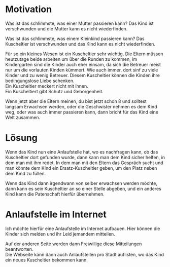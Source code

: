 # Motivation
Was ist das schlimmste, was einer Mutter passieren kann?
Das Kind ist verschwunden und die Mutter kann es nicht wiederfinden.

Was ist das schlimmste, was einem Kleinkind passieren kann?
Das Kuscheltier ist verschwunden und das Kind kann es nicht wiederfinden.

Für so ein kleines Wesen ist ein Kuscheltier sehr wichtig. Die Eltern müssen heutzutage beide arbeiten um über die Runden zu kommen, im Kindergarten sind die Kinder auch eher einsam, da sich die Betreuer meist nur um die vorlauten Kinden kümmert. Wie auch immer, dort sinf zu viele Kinder und zu wenig Betreuer.
Diesem Kuscheltier können die Kinden ihre bedingungslose Liebe schenken.  
Ein Kuscheltier meckert nicht mit ihnen.  
Ein Kuscheltiert gibt Schutz und Geborgenheit.

Wenn jetzt aber die Eltern meinen, du bist jetzt schon 8 und solltest langsam Erwachsen werden, oder die Geschwister nehmen es dem Kind weg, oder was auch immer passieren kann, dann bricht für das Kind eine Welt zusammen.

# Lösung
Wenn das Kind nun eine Anlaufstelle hat, wo es nachfragen kann, ob das Kuscheltier dort gefunden wurde, dann kann man dem Kind sicher helfen, in dem man mit ihm redet. In dem man mit den Eltern das Gespräch sucht und man könnte dem Kind ein Ersatz-Kuscheltier geben, um den Platz neben dem Kind zu füllen.  

Wenn das Kind dann irgendwann von selber erwachsen werden möchte, dann kann es sein Kuscheltier an so einer Stelle abgeben, und ein anderes Kind kann die Patenschaft hierfür übernehmen.

# Anlaufstelle im Internet
Ich möchte hierfür eine Anlaufstelle im Internet aufbauen.
Hier können die Kinder sich melden und ihr Leid jemandem mitteilen.    

Auf der anderen Seite werden dann Freiwillige diese Mitteilungen beantworten.  
Die Webseite kann dann auch Anlaufstellen pro Stadt auflisten, wo das Kind ein neues Kuscheltier bekommen kann.